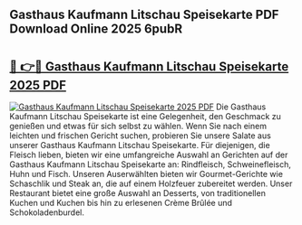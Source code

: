 ## Gasthaus Kaufmann Litschau Speisekarte PDF Download Online 2025 6pubR

# <h2><a href="http://gc8etnj.nevu.top/?p=Gasthaus+Kaufmann+Litschau+Speisekarte">🔗 👉🔴 Gasthaus Kaufmann Litschau Speisekarte 2025 PDF</a></h2>

[![Gasthaus Kaufmann Litschau Speisekarte 2025 PDF](https://i.imgur.com/dBaPXMq.png)](http://gc8etnj.nevu.top/?p=Gasthaus+Kaufmann+Litschau+Speisekarte)
Die Gasthaus Kaufmann Litschau Speisekarte ist eine Gelegenheit, den Geschmack zu genießen und etwas für sich selbst zu wählen. Wenn Sie nach einem leichten und frischen Gericht suchen, probieren Sie unsere Salate aus unserer Gasthaus Kaufmann Litschau Speisekarte. Für diejenigen, die Fleisch lieben, bieten wir eine umfangreiche Auswahl an Gerichten auf der Gasthaus Kaufmann Litschau Speisekarte an: Rindfleisch, Schweinefleisch, Huhn und Fisch. Unseren Auserwählten bieten wir Gourmet-Gerichte wie Schaschlik und Steak an, die auf einem Holzfeuer zubereitet werden. Unser Restaurant bietet eine große Auswahl an Desserts, von traditionellen Kuchen und Kuchen bis hin zu erlesenen Crème Brûlée und Schokoladenburdel.
